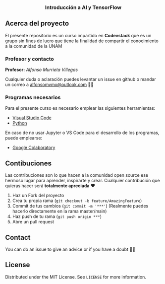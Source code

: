 <p align="center">
  <h3 align="center"> Introducción a AI y TensorFlow</h3>
</p>

<!-- ABOUT THE PROJECT -->
## Acerca del proyecto

El presente repositorio es un curso impartido en **Codevstack** que es un grupo sin fines de lucro que tiene la finalidad de compartir el conocimiento a la comunidad de la UNAM



### Profesor y contacto

**Profesor:** *Alfonso Murrieta Villegas*

Cualquier duda o aclaración puedes levantar un issue en github o mandar un correo a alfonsomvmx@outlook.com ✌🏻


### Programas necesarios 

Para el presente curso es necesario emplear las siguientes herramientas:

- [Visual Studio Code](https://code.visualstudio.com)
- [Python](https://www.python.org)

En caso de no usar Jupyter o VS Code para el desarrollo de los programas, puede emplearse:

- [Google Colaboratory](https://colab.research.google.com/notebooks/intro.ipynb)



<!-- GETTING STARTED 
### Installation

1. Get a free API Key at [https://example.com](https://example.com)
2. Clone the repo
   ```sh
   git clone https://github.com/your_username_/Project-Name.git
   ```
3. Install NPM packages
   ```sh
   npm install
   ```
4. Enter your API in `config.js`
   ```JS
   const API_KEY = 'ENTER YOUR API'; 
  ``` 
--> 
  
## Contibuciones

Las contribuciones son lo que hacen a la comunidad open source ese hermoso lugar para aprender, inspirarte y crear. Cualquier contribución que quieras hacer será **totalmente apreciada** ❤️

1. Haz un Fork del proyecto
2. Crea tu propia rama (`git checkout -b feature/AmazingFeature`)
3. Commit de tus cambios (`git commit -m '***'`) (Realmente puedes hacerlo directamente en la rama master/main)
4. Haz push de tu rama (`git push origin ***`)  
5. Abre un pull request


## Contact
You can do an issue to give an advice or if you have a doubt ✌🏻

## License
Distributed under the MIT License. See `LICENSE` for more information.
